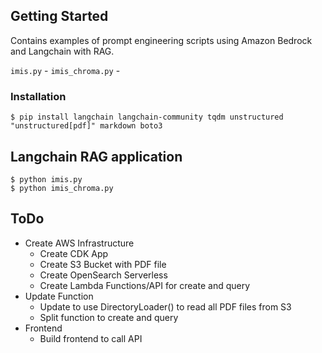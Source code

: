 ## Getting Started

Contains examples of prompt engineering scripts using Amazon Bedrock and Langchain with RAG.

`imis.py` - 
`imis_chroma.py` -


### Installation

```
$ pip install langchain langchain-community tqdm unstructured "unstructured[pdf]" markdown boto3 
```

## Langchain RAG application

```
$ python imis.py
$ python imis_chroma.py
```

## ToDo

- Create AWS Infrastructure
    - Create CDK App
    - Create S3 Bucket with PDF file
    - Create OpenSearch Serverless
    - Create Lambda Functions/API for create and query
- Update Function
    - Update to use DirectoryLoader() to read all PDF files from S3
    - Split function to create and query
- Frontend
    - Build frontend to call API
